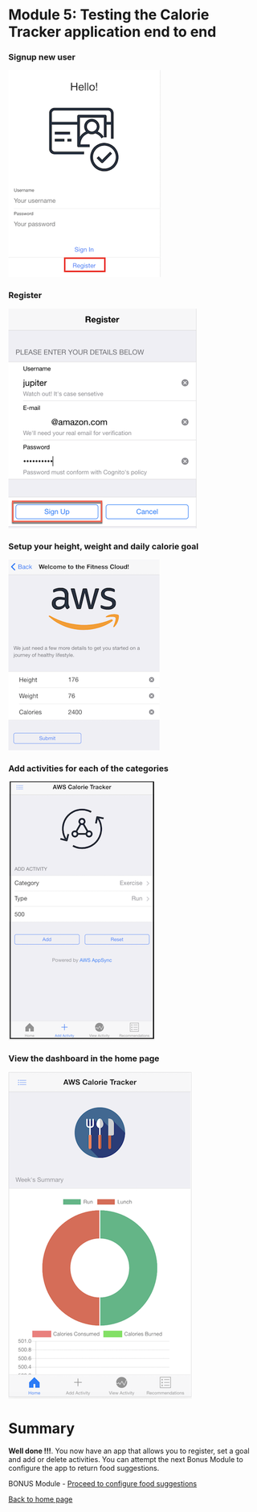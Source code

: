 # Module 5: Testing the Calorie Tracker application end to end

### Signup new user

![Signup](../images/login.png)

### Register

![register](../images/register.png)

### Setup your height, weight and daily calorie goal

![register](../images/personal_details.png)

### Add activities for each of the categories

![add activities](../images/add_activities.png)

### View the dashboard in the home page

![add activities](../images/dashboard.png)

# Summary

**Well done !!!**. You now have an app that allows you to register, set a goal and add or delete activities. You can attempt the next Bonus Module to configure the app to return food suggestions.

BONUS Module - [Proceed to configure food suggestions](../5_NEPTUNE_SUGGESTIONS/README.md)

[Back to home page](../README.md)